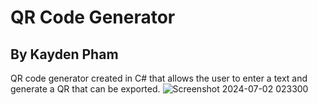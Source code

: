 # QR Code Generator
## By Kayden Pham



QR code generator created in C# that allows the user to enter a text and generate a QR that can be exported.
![Screenshot 2024-07-02 023300](https://github.com/xx90three/QR-Code-Generator/assets/131922557/8ccb2c57-9a0a-41b0-830c-eaa07ac96951)
